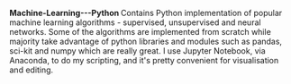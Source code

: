 <b> Machine-Learning---Python </b>
Contains Python implementation of popular machine learning algorithms - supervised, unsupervised and neural networks. Some of the algorithms are implemented from scratch while majority take advantage of python libraries and modules such as pandas, sci-kit and numpy which are really great. 
I use Jupyter Notebook, via Anaconda, to do my scripting, and it's pretty convenient for visualisation and editing. 


